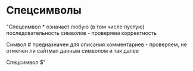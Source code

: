# Спецсимволы

"Спецсимвол * означает любую (в том числе пустую) последовательность символов - проверяем корректность

Символ # предназначен для описания комментариев - проверяем, не отмечен ли сайтмап данным символом и так далее

Спецсимвол $"
